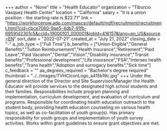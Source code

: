+++
author = "None"
title = "Health Educator"
organization = "Tiburcio Vasquez Health Center"
location = "California"
salary = "It is a union position - the starting rate is $22.71"
link = "https://workforcenow.adp.com/mascsr/default/mdf/recruitment/recruitment.html?cid=cbce7060-9ae5-4db7-91fb-69591d2301c5&ccId=19000101_000001&jobId=416157&lang=en_US&source=EN"
sort_date = "2022-07-21"
created_at = "July 21, 2022"
closing_date = "-"
a_job_type = ["Full Time"]
b_benefits = ["Union-Eligible","General Benefits","Tuition Reimbursement","Health Insurance","Retirement","Paid Leave","Paid Vacation","Dental","Vision","Disability insurance","Transit benefits","Professional development","Life insurance","FSA","Intersex health benefits","Trans health","Adoption and surrogacy benefits","Sick time"]
c_feedback = ""
aa_degrees_required = "Bachelor's degree required"
thumbnail = "../../images/TVHCIconLogo_a415b19c.jpg"
+++
Under the general direction of the Director and Site Supervisor/Manager the Health Educator will provide services to the designated high school students and their families. Responsibilities include program planning and implementation, curriculum development, and evaluation of curriculum and programs. Responsible for coordinating health education outreach to the student body, providing health education counseling on various health topics, as well as co-facilitation of youth group(s). Has primary responsibility for youth groups and implementation of youth survey activities. Works within grant guidelines to ensure grant objectives are met.